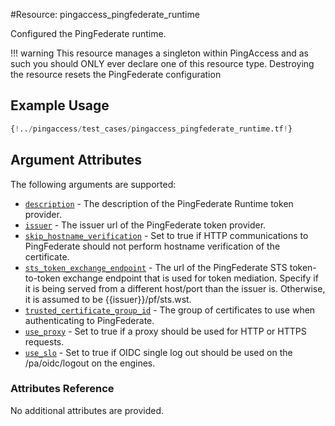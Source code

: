#Resource: pingaccess_pingfederate_runtime

Configured the PingFederate runtime.

!!! warning
    This resource manages a singleton within PingAccess and as such you should ONLY ever declare one of this resource type. Destroying the resource resets the PingFederate configuration

## Example Usage
```terraform
{!../pingaccess/test_cases/pingaccess_pingfederate_runtime.tf!}
```

## Argument Attributes

The following arguments are supported:

- [`description`](#description) - The description of the PingFederate Runtime token provider.
- [`issuer`](#issuer) - The issuer url of the PingFederate token provider.
- [`skip_hostname_verification`](#skip_hostname_verification) - Set to true if HTTP communications to PingFederate should not perform hostname verification of the certificate.
- [`sts_token_exchange_endpoint`](#sts_token_exchange_endpoint) -  The url of the PingFederate STS token-to-token exchange endpoint that is used for token mediation. Specify if it is being served from a different host/port than the issuer is. Otherwise, it is assumed to be {{issuer}}/pf/sts.wst.
- [`trusted_certificate_group_id`](#trusted_certificate_group_id) - The group of certificates to use when authenticating to PingFederate.
- [`use_proxy`](#use_proxy) - Set to true if a proxy should be used for HTTP or HTTPS requests.
- [`use_slo`](#use_slo) - Set to true if OIDC single log out should be used on the /pa/oidc/logout on the engines.

### Attributes Reference

No additional attributes are provided.
